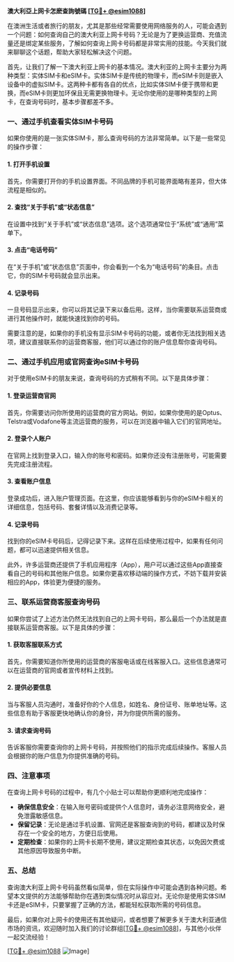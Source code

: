 **澳大利亞上网卡怎麽查詢號碼 [[TG💪+ @esim1088](https://t.me/s/esim1088)]**

在澳洲生活或者旅行的朋友，尤其是那些经常需要使用网络服务的人，可能会遇到一个问题：如何查询自己的澳大利亚上网卡号码？无论是为了更换运营商、充值流量还是绑定某些服务，了解如何查询上网卡号码都是非常实用的技能。今天我们就来聊聊这个话题，帮助大家轻松解决这个问题。

首先，让我们了解一下澳大利亚上网卡的基本情况。澳大利亚的上网卡主要分为两种类型：实体SIM卡和eSIM卡。实体SIM卡是传统的物理卡，而eSIM卡则是嵌入设备中的虚拟SIM卡。这两种卡都有各自的优点，比如实体SIM卡便于携带和更换，而eSIM卡则更加环保且无需更换物理卡。无论你使用的是哪种类型的上网卡，在查询号码时，基本步骤都差不多。

### **一、通过手机查看实体SIM卡号码**

如果你使用的是一张实体SIM卡，那么查询号码的方法非常简单。以下是一些常见的操作步骤：

#### **1. 打开手机设置**
首先，你需要打开你的手机设置界面。不同品牌的手机可能界面略有差异，但大体流程是相似的。

#### **2. 查找“关于手机”或“状态信息”**
在设置中找到“关于手机”或“状态信息”选项。这个选项通常位于“系统”或“通用”菜单下。

#### **3. 点击“电话号码”**
在“关于手机”或“状态信息”页面中，你会看到一个名为“电话号码”的条目。点击它，你的SIM卡号码就会显示出来。

#### **4. 记录号码**
一旦号码显示出来，你可以将其记录下来以备后用。这样，当你需要联系运营商或进行其他操作时，就能快速找到你的号码。

需要注意的是，如果你的手机没有显示SIM卡号码的功能，或者你无法找到相关选项，建议直接联系你的运营商客服，他们可以通过你的账户信息帮你查询号码。

### **二、通过手机应用或官网查询eSIM卡号码**

对于使用eSIM卡的朋友来说，查询号码的方式稍有不同。以下是具体步骤：

#### **1. 登录运营商官网**
首先，你需要访问你所使用的运营商的官方网站。例如，如果你使用的是Optus、Telstra或Vodafone等主流运营商的服务，可以在浏览器中输入它们的官网地址。

#### **2. 登录个人账户**
在官网上找到登录入口，输入你的账号和密码。如果你还没有注册账号，可能需要先完成注册流程。

#### **3. 查看账户信息**
登录成功后，进入账户管理页面。在这里，你应该能够看到与你的eSIM卡相关的详细信息，包括号码、套餐详情以及消费记录等。

#### **4. 记录号码**
找到你的eSIM卡号码后，记得记录下来。这样在后续使用过程中，如果有任何问题，都可以迅速提供相关信息。

此外，许多运营商还提供了手机应用程序（App），用户可以通过这些App直接查看自己的号码和其他账户信息。如果你更喜欢移动端的操作方式，不妨下载并安装相应的App，体验更为便捷的服务。

### **三、联系运营商客服查询号码**

如果你尝试了上述方法仍然无法找到自己的上网卡号码，那么最后一个办法就是直接联系运营商客服。以下是具体的步骤：

#### **1. 获取客服联系方式**
首先，你需要知道你所使用的运营商的客服电话或在线客服入口。这些信息通常可以在运营商的官网或者宣传材料上找到。

#### **2. 提供必要信息**
当与客服人员沟通时，准备好你的个人信息，如姓名、身份证号、账单地址等。这些信息有助于客服更快地确认你的身份，并为你提供所需的服务。

#### **3. 请求查询号码**
告诉客服你需要查询你的上网卡号码，并按照他们的指示完成后续操作。客服人员会根据你的账户信息为你提供准确的号码。

### **四、注意事项**

在查询上网卡号码的过程中，有几个小贴士可以帮助你更顺利地完成操作：

- **确保信息安全**：在输入账号密码或提供个人信息时，请务必注意网络安全，避免泄露敏感信息。
- **保留记录**：无论是通过手机设置、官网还是客服查询到的号码，都建议及时保存在一个安全的地方，方便日后使用。
- **定期检查**：如果你的上网卡长期不使用，建议定期检查其状态，以免因欠费或其他原因导致服务中断。

### **五、总结**

查询澳大利亚上网卡号码虽然看似简单，但在实际操作中可能会遇到各种问题。希望本文提供的方法能够帮助你在遇到类似情况时从容应对。无论你是使用实体SIM卡还是eSIM卡，只要掌握了正确的方法，都能轻松获取所需的号码信息。

最后，如果你对上网卡的使用还有其他疑问，或者想要了解更多关于澳大利亚通信市场的资讯，欢迎随时加入我们的讨论群组[[TG💪+ @esim1088](https://t.me/s/esim1088)]，与其他小伙伴一起交流经验！

[[TG💪+ @esim1088](https://t.me/s/esim1088) ![Image](https://i.postimg.cc/4NQfJmqS/Snipaste-2025-05-13-00-14-12.png)]